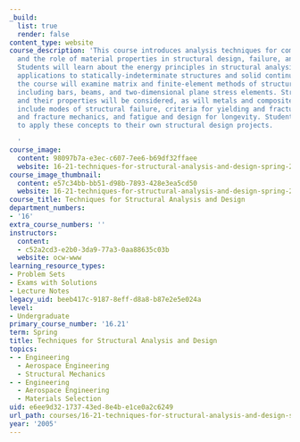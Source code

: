 ```yaml
---
_build:
  list: true
  render: false
content_type: website
course_description: 'This course introduces analysis techniques for complex structures
  and the role of material properties in structural design, failure, and longevity.
  Students will learn about the energy principles in structural analysis and their
  applications to statically-indeterminate structures and solid continua. Additionally,
  the course will examine matrix and finite-element methods of structured analysis
  including bars, beams, and two-dimensional plane stress elements. Structural materials
  and their properties will be considered, as will metals and composites. Other topics
  include modes of structural failure, criteria for yielding and fracture, crack formation
  and fracture mechanics, and fatigue and design for longevity. Students are expected
  to apply these concepts to their own structural design projects.

  '
course_image:
  content: 98097b7a-e3ec-c607-7ee6-b69df32ffaee
  website: 16-21-techniques-for-structural-analysis-and-design-spring-2005
course_image_thumbnail:
  content: e57c34bb-bb51-d98b-7893-428e3ea5cd50
  website: 16-21-techniques-for-structural-analysis-and-design-spring-2005
course_title: Techniques for Structural Analysis and Design
department_numbers:
- '16'
extra_course_numbers: ''
instructors:
  content:
  - c52a2cd3-e2b0-3da9-77a3-0aa88635c03b
  website: ocw-www
learning_resource_types:
- Problem Sets
- Exams with Solutions
- Lecture Notes
legacy_uid: beeb417c-9187-8eff-d8a8-b87e2e5e024a
level:
- Undergraduate
primary_course_number: '16.21'
term: Spring
title: Techniques for Structural Analysis and Design
topics:
- - Engineering
  - Aerospace Engineering
  - Structural Mechanics
- - Engineering
  - Aerospace Engineering
  - Materials Selection
uid: e6ee9d32-1737-43ed-8e4b-e1ce0a2c6249
url_path: courses/16-21-techniques-for-structural-analysis-and-design-spring-2005
year: '2005'
---
```

